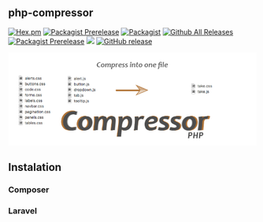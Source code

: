 

## php-compressor
[![Hex.pm](https://img.shields.io/hexpm/l/plug.svg?maxAge=2592000&style=flat-square)](https://github.com/bvanhoekelen/php-compressor/blob/master/LICENSE)
[![Packagist Prerelease](https://img.shields.io/packagist/vpre/bvanhoekelen/php-compressor.svg?maxAge=2592000&style=flat-square)](https://packagist.org/packages/bvanhoekelen/php-compressor)
[![Packagist](https://img.shields.io/packagist/dt/bvanhoekelen/php-compressor.svg?maxAge=2592000&style=flat-square)](https://packagist.org/packages/bvanhoekelen/php-compressor)
[![Github All Releases](https://img.shields.io/github/downloads/atom/bvanhoekelen/php-compressor.svg?maxAge=2592000&style=flat-square)](https://github.com/bvanhoekelen/php-compressor/)
[![Packagist Prerelease](https://img.shields.io/github/contributors/bvanhoekelen/php-compressor.svg?maxAge=2592000&style=flat-square)](https://github.com/bvanhoekelen/php-compressor/)
[![](https://img.shields.io/github/issues/bvanhoekelen/php-compressor.svg?maxAge=2592000&style=flat-square)](https://github.com/bvanhoekelen/php-compressor/issues)
[![GitHub release](https://img.shields.io/github/release/bvanhoekelen/php-compressor.svg?maxAge=2592000&style=flat-square)](https://github.com/bvanhoekelen/php-compressor/i)

<p align="center"><img src="/assets/banner.png" alt="php-compressor" /></p>





## Instalation

### Composer

### Laravel

```php


```